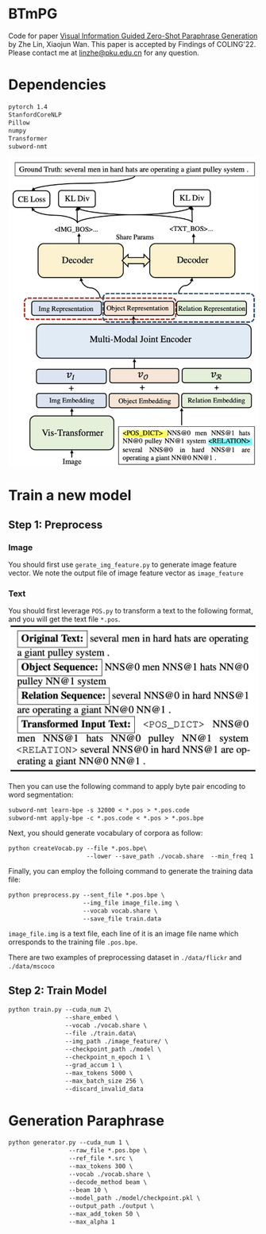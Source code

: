 # BTmPG
Code for paper [Visual Information Guided Zero-Shot Paraphrase Generation](https://aclanthology.org/2022.coling-1.568/) by Zhe Lin, Xiaojun Wan. This paper is accepted by Findings of COLING'22. Please contact me at [linzhe@pku.edu.cn](mailto:linzhe@pku.edu.cn) for any question.

# Dependencies
```
pytorch 1.4
StanfordCoreNLP
Pillow
numpy
Transformer
subword-nmt
```

<img src="https://github.com/L-Zhe/ViPG/blob/main/img/model.jpg?raw=true" width = "800" alt="overview" align=center />

# Train a new model
## Step 1: Preprocess

### Image

You should first use ```gerate_img_feature.py``` to generate image feature vector. We note the output file of image feature vector as ```image_feature```

### Text
You should first leverage ```POS.py``` to transform a text to the following format, and you will get the text file ```*.pos```.
<img src="https://github.com/L-Zhe/ViPG/blob/main/img/ner.jpg?raw=true" width = "800" alt="overview" align=center />


Then you can use the following command to apply byte pair encoding to word segmentation:

```
subword-nmt learn-bpe -s 32000 < *.pos > *.pos.code
subword-nmt apply-bpe -c *.pos.code < *.pos > *.pos.bpe
```

Next, you should generate vocabulary of corpora as follow:

```
python createVocab.py --file *.pos.bpe\
                      --lower --save_path ./vocab.share  --min_freq 1
```

Finally, you can employ the folloing command to generate the training data file:

```
python preprocess.py --sent_file *.pos.bpe \
                     --img_file image_file.img \
                     --vocab vocab.share \
                     --save_file train.data
```
```image_file.img``` is a text file, each line of it is an image file name which orresponds to the training file ```.pos.bpe```.

There are two examples of preprocessing dataset in ```./data/flickr``` and ```./data/mscoco```
## Step 2: Train Model

```
python train.py --cuda_num 2\
                --share_embed \
                --vocab ./vocab.share \
                --file ./train.data\
                --img_path ./image_feature/ \
                --checkpoint_path ./model \
                --checkpoint_n_epoch 1 \
                --grad_accum 1 \
                --max_tokens 5000 \
                --max_batch_size 256 \
                --discard_invalid_data
```

# Generation Paraphrase

```
python generator.py --cuda_num 1 \
                 --raw_file *.pos.bpe \
                 --ref_file *.src \
                 --max_tokens 300 \
                 --vocab ./vocab.share \
                 --decode_method beam \
                 --beam 10 \
                 --model_path ./model/checkpoint.pkl \
                 --output_path ./output \
                 --max_add_token 50 \
                 --max_alpha 1
```
